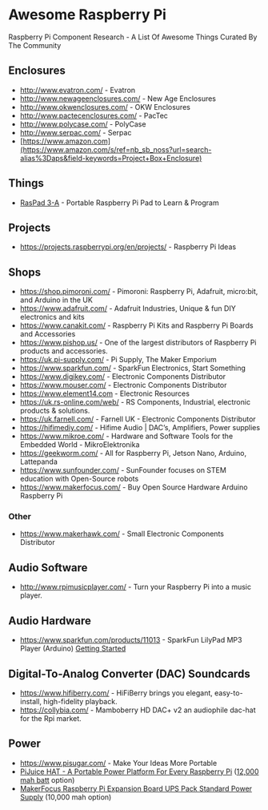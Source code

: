 # Awesome Raspberry Pi
Raspberry Pi Component Research - A List Of Awesome Things Curated By The Community

## Enclosures
- http://www.evatron.com/ - Evatron
- http://www.newageenclosures.com/ - New Age Enclosures
- http://www.okwenclosures.com/ - OKW Enclosures
- http://www.pactecenclosures.com/ - PacTec
- http://www.polycase.com/ - PolyCase
- http://www.serpac.com/ - Serpac
- [https://www.amazon.com](https://www.amazon.com/s/ref=nb_sb_noss?url=search-alias%3Daps&field-keywords=Project+Box+Enclosure)

## Things
- [RasPad 3-A](https://www.sunfounder.com/products/raspberrypi-tablet-raspad) - Portable Raspberry Pi Pad to Learn & Program

## Projects
- https://projects.raspberrypi.org/en/projects/ - Raspberry Pi Ideas

## Shops
- https://shop.pimoroni.com/ - Pimoroni: Raspberry Pi, Adafruit, micro:bit, and Arduino in the UK
- https://www.adafruit.com/ - Adafruit Industries, Unique & fun DIY electronics and kits
- https://www.canakit.com/ - Raspberry Pi Kits and Raspberry Pi Boards and Accessories
- https://www.pishop.us/ - One of the largest distributors of Raspberry Pi products and accessories.
- https://uk.pi-supply.com/ - Pi Supply, The Maker Emporium
- https://www.sparkfun.com/ - SparkFun Electronics, Start Something
- https://www.digikey.com/ - Electronic Components Distributor
- https://www.mouser.com/ - Electronic Components Distributor
- https://www.element14.com - Electronic Resources
- https://uk.rs-online.com/web/ - RS Components, Industrial, electronic products & solutions.
- https://uk.farnell.com/ - Farnell UK - Electronic Components Distributor
- https://hifimediy.com/ - Hifime Audio |  DAC’s, Amplifiers, Power supplies
- https://www.mikroe.com/ - Hardware and Software Tools for the Embedded World - MikroElektronika
- https://geekworm.com/ - All for Raspberry Pi, Jetson Nano, Arduino, Lattepanda
- https://www.sunfounder.com/ - SunFounder focuses on STEM education with Open-Source robots
- https://www.makerfocus.com/ - Buy Open Source Hardware Arduino Raspberry Pi

### Other
- https://www.makerhawk.com/ - Small Electronic Components Distributor

## Audio Software
- http://www.rpimusicplayer.com/ - Turn your Raspberry Pi into a music player.

## Audio Hardware
- https://www.sparkfun.com/products/11013 - SparkFun LilyPad MP3 Player (Arduino) [Getting Started][1]

## Digital-To-Analog Converter (DAC) Soundcards
- https://www.hifiberry.com/ - HiFiBerry brings you elegant, easy-to-install, high-fidelity playback.
- https://collybia.com/ - Mamboberry HD DAC+ v2 an audiophile dac-hat for the Rpi market.
 
## Power
- https://www.pisugar.com/ - Make Your Ideas More Portable
- [PiJuice HAT - A Portable Power Platform For Every Raspberry Pi][3] ([12,000 mah batt][2] option)
- [MakerFocus Raspberry Pi Expansion Board UPS Pack Standard Power Supply][4] (10,000 mah option)

[1]: https://learn.sparkfun.com/tutorials/getting-started-with-the-lilypad-mp3-player
[2]: https://uk.pi-supply.com/products/pijuice-12000mah-battery 
[3]: https://uk.pi-supply.com/products/pijuice-standard
[4]: https://www.makerfocus.com/collections/raspberry-pi/products/raspberry-pi-expansion-board-ups-pack-standard-power-supply
